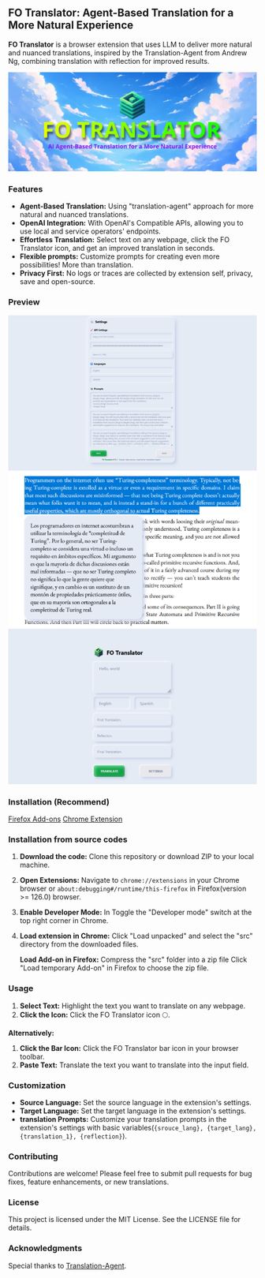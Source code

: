 ## FO Translator:  Agent-Based Translation for a More Natural Experience

**FO Translator** is a browser extension that uses LLM to deliver more natural and nuanced translations, inspired by the Translation-Agent from Andrew Ng, combining translation with reflection for improved results.

![FO Translator](cover.png)

### Features

* **Agent-Based Translation:**  Using "translation-agent" approach for more natural and nuanced translations.
* **OpenAI Integration:**  With OpenAI's Compatible APIs, allowing you to use local and service operators' endpoints.
* **Effortless Translation:**  Select text on any webpage, click the FO Translator icon, and get an improved translation in seconds.
* **Flexible prompts:**  Customize prompts for creating even more possibilities! More than translation.
* **Privacy First:**  No logs or traces are collected by extension self, privacy, save and open-source.

### Preview
![screen1](show2.png) ![screen3](show3.png) ![screen1](show1.png)

### Installation (Recommend)

[Firefox Add-ons](https://addons.mozilla.org/en-US/firefox/addon/fo-translator)
[Chrome Extension](https://chrome.google.com/webstore/detail/kcdmbldkeifkfcghipmfpnjjdaefjcpl)

### Installation from source codes

1. **Download the code:** Clone this repository or download ZIP to your local machine.
2. **Open Extensions:** Navigate to `chrome://extensions` in your Chrome browser or `about:debugging#/runtime/this-firefox` in Firefox(version >= 126.0) browser.
3. **Enable Developer Mode:** In Toggle the "Developer mode" switch at the top right corner in Chrome.
4. **Load extension in Chrome:** Click "Load unpacked" and select the "src" directory from the downloaded files.

   **Load Add-on in Firefox:** Compress the "src" folder into a zip file Click "Load temporary Add-on" in Firefox to choose the zip file.

### Usage

1. **Select Text:** Highlight the text you want to translate on any webpage.
2. **Click the Icon:** Click the FO Translator icon 🌕.

**Alternatively:**

1. **Click the Bar Icon:** Click the FO Translator bar icon in your browser toolbar.
2. **Paste Text:** Translate the text you want to translate into the input field.

### Customization

* **Source Language:**  Set the source language in the extension's settings.
* **Target Language:**  Set the target language in the extension's settings.
* **translation Prompts:**  Customize your translation prompts in the extension's settings with basic variables(`{srouce_lang}, {target_lang}, {translation_1}, {reflection}`).

### Contributing

Contributions are welcome!  Please feel free to submit pull requests for bug fixes, feature enhancements, or new translations.

### License

This project is licensed under the MIT License.  See the LICENSE file for details.

### Acknowledgments

Special thanks to [Translation-Agent](https://github.com/andrewyng/translation-agent).
